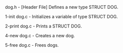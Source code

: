 dog.h - [Header File] Defines a new type STRUCT DOG.

1-init dog.c - Initializes a variable of type STRUCT DOG.

2-print dog.c - Prints a STRUCT DOG.

4-new dog.c - Creates a new dog.

5-free dog.c - Frees dogs.
